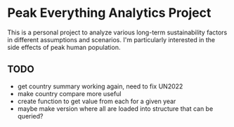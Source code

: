# Peak Everything Analytics Project

This is a personal project to analyze various long-term sustainability factors in different assumptions and scenarios.  I'm particularly interested in the side effects of peak human population.  

## TODO

- get country summary working again, need to fix UN2022
- make country compare more useful
- create function to get value from each for a given year
- maybe make version where all are loaded into structure that can be queried?

